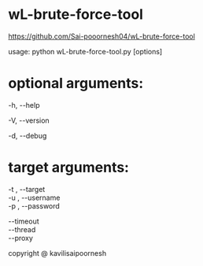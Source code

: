 # wL-brute-force-tool
      
https://github.com/Sai-pooornesh04/wL-brute-force-tool


usage: python wL-brute-force-tool.py 
[options]                              

# optional arguments:

  -h, --help        
 
  -V, --version    

  -d, --debug       


# target arguments:

  -t , --target    
  -u , --username   
  -p , --password   

  --timeout        
  --thread          
  --proxy           



copyright @ kavilisaipoornesh

  
